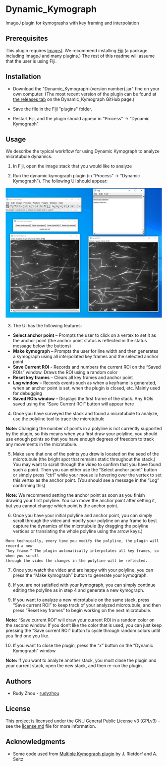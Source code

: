 # Dynamic_Kymograph

ImageJ plugin for kymographs with key framing and interpolation

## Prerequisites

This plugin requires [ImageJ](https://imagej.net/ImageJ2).
We recommend installing [Fiji](http://fiji.sc/) (a package including ImageJ and many plugins.) The rest of this readme will assume that the user is using Fiji.

## Installation

* Download the "Dynamic_Kymograph-(version number).jar" fine on your own computer. (The most recent version of the plugin can be found at [the releases tab](https://github.com/rudyzhou/Dynamic_Kymograph/releases) on the Dynamic_Kymograph GitHub page.)

* Save the file in the Fiji "plugins" folder.

* Restart Fiji, and the plugin should appear in “Process” -> “Dynamic Kymograph”

## Usage

We describe the typical workflow for using Dynamic Kympgraph to analyze microtubule dynamics.

1. In Fiji, open the image stack that you would like to analyze

2. Run the dynamic kymograph plugin (in “Process” -> “Dynamic Kymograph”). The following UI should appear:

![Example of UI](/ui_pic2.JPG)

3. The UI has the following features:
  * **Select anchor point** – Prompts the user to click on a vertex to set it as the anchor point (the anchor point status is reflected in the status message below the buttons)
  * **Make kymograph** – Prompts the user for line width and then generates a kymograph using all interpolated key frames and the selected anchor point
  * **Save Current ROI** -  Records and numbers the current ROI on the “Saved ROIs” window. Draws the ROI using a random color
  * **Reset key frames** – Clears all key frames and anchor point
  * **Log window** – Records events such as when a keyframe is generated, when an anchor point is set, when the plugin is closed, etc. Mainly used for debugging
  * **Saved ROIs window** – Displays the first frame of the stack. Any ROIs saved using the “Save Current ROI” button will appear here

4. Once you have surveyed the stack and found a microtubule to analyze, use the polyline tool to trace the microtubule

**Note:** Changing the number of points in a polyline is not currently supported by the plugin,
so this means when you first draw your polyline, you should use enough points so that you
have enough degrees of freedom to track any movements in the microtubule.


5. Make sure that one of the points you drew is located on the seed of the microtubule (the bright spot that remains static throughout the stack.) You may want to scroll through the video to confirm that you have found such a point. Then you can either use the “Select anchor point” button or simply press “ctrl” while your mouse is hovering over the vertex to set this vertex as the anchor point. (You should see a message in the “Log” confirming this)

**Note:** We recommend setting the anchor point as soon as you finish drawing your first polyline. You can move the anchor point after setting it, but you cannot change which point is the anchor point.

6. Once you have your initial polyline and anchor point, you can simply scroll through the video and modify your polyline on any frame to best capture the dynamics of the microtubule (by dragging the polyline vertices or translating the whole polyline using the arrow keys.)

```
More technically, every time you modify the polyline, the plugin will record a new
“key frame.” The plugin automatically interpolates all key frames, so when you scroll
through the video the changes in the polyline will be reflected. 
```

7. Once you watch the video and are happy with your polyline, you can press the “Make kymograph” button to generate your kymograph.

8. If you are not satisfied with your kymograph, you can simply continue editing the polyline as in step 4 and generate a new kymograph.

9. If you want to analyze a new microtubule on the same stack, press “Save current ROI” to keep track of your analyzed microtubule, and then press “Reset key frames” to begin working on the next microtubule.

**Note:** “Save current ROI” will draw your current ROI in a random color on the second
window. If you don’t like the color that is used, you can just keep pressing the “Save current
ROI” button to cycle through random colors until you find one you like. 

10. If you want to close the plugin, press the “x” button on the “Dynamic Kymograph” window


**Note:** If you want to analyze another stack, you must close the plugin and your current
stack, open the new stack, and then re-run the plugin. 


## Authors

* Rudy Zhou - [rudyzhou](https://github.com/rudyzhou)

## License

This project is licensed under the GNU General Public License v3 (GPLv3) - see the [license.md](https://github.com/rudyzhou/Dynamic_Kymograph/blob/master/license.md) file for more information.

## Acknowledgments

* Some code used from [Multiple Kymograph plugin](https://github.com/fiji/Multi_Kymograph/tree/Multi_Kymograph-3.0.1) by J. Rietdorf and A. Seitz
